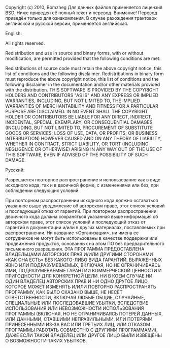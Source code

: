 Copyright (c) 2010, Bomzheg
Для данных файлов применяется лицензия BSD. Ниже приведен её полный текст и перевод. 
Внимание!
Перевод приведён только для ознакомления. В случае рахождения трактовок английской и русской версии, применяется английская.

English:

All rights reserved.

Redistribution and use in source and binary forms, with or without modification, are permitted provided that the following conditions are met:

Redistributions of source code must retain the above copyright notice, this list of conditions and the following disclaimer.
Redistributions in binary form must reproduce the above copyright notice, this list of conditions and the following disclaimer in the documentation and/or other materials provided with the distribution.
THIS SOFTWARE IS PROVIDED BY THE COPYRIGHT HOLDERS AND CONTRIBUTORS "AS IS" AND ANY EXPRESS OR IMPLIED WARRANTIES, INCLUDING, BUT NOT LIMITED TO, THE IMPLIED WARRANTIES OF MERCHANTABILITY AND FITNESS FOR A PARTICULAR PURPOSE ARE DISCLAIMED. IN NO EVENT SHALL THE COPYRIGHT HOLDER OR CONTRIBUTORS BE LIABLE FOR ANY DIRECT, INDIRECT, INCIDENTAL, SPECIAL, EXEMPLARY, OR CONSEQUENTIAL DAMAGES (INCLUDING, BUT NOT LIMITED TO, PROCUREMENT OF SUBSTITUTE GOODS OR SERVICES; LOSS OF USE, DATA, OR PROFITS; OR BUSINESS INTERRUPTION) HOWEVER CAUSED AND ON ANY THEORY OF LIABILITY, WHETHER IN CONTRACT, STRICT LIABILITY, OR TORT (INCLUDING NEGLIGENCE OR OTHERWISE) ARISING IN ANY WAY OUT OF THE USE OF THIS SOFTWARE, EVEN IF ADVISED OF THE POSSIBILITY OF SUCH DAMAGE.

Русский:

Разрешается повторное распространение и использование как в виде исходного кода, так и в двоичной форме, с изменениями или без, при соблюдении следующих условий:

При повторном распространении исходного кода должно оставаться указанное выше уведомление об авторском праве, этот список условий и последующий отказ от гарантий.
При повторном распространении двоичного кода должна сохраняться указанная выше информация об авторском праве, этот список условий и последующий отказ от гарантий в документации и/или в других материалах, поставляемых при распространении.
Ни название <Организации>, ни имена ее сотрудников не могут быть использованы в качестве поддержки или продвижения продуктов, основанных на этом ПО без предварительного письменного разрешения.
ЭТА ПРОГРАММА ПРЕДОСТАВЛЕНА ВЛАДЕЛЬЦАМИ АВТОРСКИХ ПРАВ И/ИЛИ ДРУГИМИ СТОРОНАМИ «КАК ОНА ЕСТЬ» БЕЗ КАКОГО-ЛИБО ВИДА ГАРАНТИЙ, ВЫРАЖЕННЫХ ЯВНО ИЛИ ПОДРАЗУМЕВАЕМЫХ, ВКЛЮЧАЯ, НО НЕ ОГРАНИЧИВАЯСЬ ИМИ, ПОДРАЗУМЕВАЕМЫЕ ГАРАНТИИ КОММЕРЧЕСКОЙ ЦЕННОСТИ И ПРИГОДНОСТИ ДЛЯ КОНКРЕТНОЙ ЦЕЛИ. НИ В КОЕМ СЛУЧАЕ НИ ОДИН ВЛАДЕЛЕЦ АВТОРСКИХ ПРАВ И НИ ОДНО ДРУГОЕ ЛИЦО, КОТОРОЕ МОЖЕТ ИЗМЕНЯТЬ И/ИЛИ ПОВТОРНО РАСПРОСТРАНЯТЬ ПРОГРАММУ, КАК БЫЛО СКАЗАНО ВЫШЕ, НЕ НЕСЁТ ОТВЕТСТВЕННОСТИ, ВКЛЮЧАЯ ЛЮБЫЕ ОБЩИЕ, СЛУЧАЙНЫЕ, СПЕЦИАЛЬНЫЕ ИЛИ ПОСЛЕДОВАВШИЕ УБЫТКИ, ВСЛЕДСТВИЕ ИСПОЛЬЗОВАНИЯ ИЛИ НЕВОЗМОЖНОСТИ ИСПОЛЬЗОВАНИЯ ПРОГРАММЫ (ВКЛЮЧАЯ, НО НЕ ОГРАНИЧИВАЯСЬ ПОТЕРЕЙ ДАННЫХ, ИЛИ ДАННЫМИ, СТАВШИМИ НЕПРАВИЛЬНЫМИ, ИЛИ ПОТЕРЯМИ ПРИНЕСЕННЫМИ ИЗ-ЗА ВАС ИЛИ ТРЕТЬИХ ЛИЦ, ИЛИ ОТКАЗОМ ПРОГРАММЫ РАБОТАТЬ СОВМЕСТНО С ДРУГИМИ ПРОГРАММАМИ), ДАЖЕ ЕСЛИ ТАКОЙ ВЛАДЕЛЕЦ ИЛИ ДРУГОЕ ЛИЦО БЫЛИ ИЗВЕЩЕНЫ О ВОЗМОЖНОСТИ ТАКИХ УБЫТКОВ.
